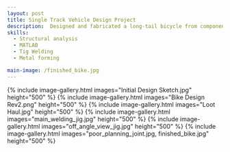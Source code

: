 ```yaml
---
layout: post
title: Single Track Vehicle Design Project
description:  Designed and fabricated a long-tail bicycle from components salvaged from a scrap yard. The goal of the project was not only to develop my welding ability but also to prove how an increase in wheelbase affects the handling characteristics of an otherwise normal bike.
skills: 
  - Structural analysis
  - MATLAB
  - Tig Welding 
  - Metal forming

main-image: /finished_bike.jpg
---
```

{% include image-gallery.html images="Initial Design Sketch.jpg" height="500" %}
{% include image-gallery.html images="Bike Design Rev2.png" height="500" %}
{% include image-gallery.html images="Loot Haul.jpg" height="500" %}
{% include image-gallery.html images="main_welding_jig.jpg" height="500" %}
{% include image-gallery.html images="off_angle_view_jig.jpg" height="500" %}
{% include image-gallery.html images="poor_planning_joint.jpg, finished_bike.jpg" height="500" %}
